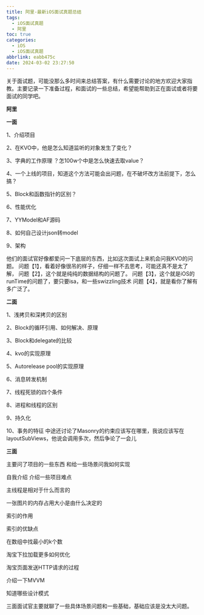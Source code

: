 ```yaml
---
title: 阿里-最新iOS面试真题总结
tags:
  - iOS面试真题
  - 阿里
toc: true
categories:
  - iOS
  - iOS面试真题
abbrlink: eabb475c
date: 2024-03-02 23:27:50
---
```


关于面试题，可能没那么多时间来总结答案，有什么需要讨论的地方欢迎大家指教。主要记录一下准备过程，和面试的一些总结，希望能帮助到正在面试或者将要面试的同学吧。

**阿里**

**一面**

1、介绍项目

2、在KVO中，他是怎么知道监听的对象发生了变化？

3、字典的工作原理 ？怎100w个中是怎么快速去取value？

4、一个上线的项目，知道这个方法可能会出问题，在不破坏改方法前提下，怎么搞？

5、Block和函数指针的区别？

6、性能优化

7、YYModel和AF源码

8、如何自己设计json转model

9、架构

他们的面试官好像都爱问一下底层的东西，比如这次面试上来机会问我KVO的问题。 问题【1】，看着好像很吊的样子，仔细一样不去思考，可能还真不是太了解， 问题【2】，这个就是纯纯的数据结构的问题了。 问题【3】，这个就是iOS的runTime的问题了，要只要isa，和一些swizzling技术 问题【4】，就是看你了解有多广泛了。

**二面**

1、浅拷贝和深拷贝的区别

2、Block的循环引用、如何解决、原理

3、Block和delegate的比较

4、kvo的实现原理

5、Autorelease pool的实现原理

6、消息转发机制

7、线程死锁的四个条件

8、进程和线程的区别

9、持久化

10、事务的特征 中途还讨论了Masonry的约束应该写在哪里，我说应该写在layoutSubViews，他说会调用多次，然后争论了一会儿

**三面**

主要问了项目的一些东西 和给一些场景问我如何实现

自我介绍 介绍一些项目难点

主线程是相对于什么而言的

一张图片的内存占用大小是由什么决定的

索引的作用

索引的优缺点

在数组中找最小的k个数

淘宝下拉加载更多如何优化

淘宝页面发送HTTP请求的过程

介绍一下MVVM

知道哪些设计模式

三面面试官主要就聊了一些具体场景问题和一些基础，基础应该是没太大问题。

